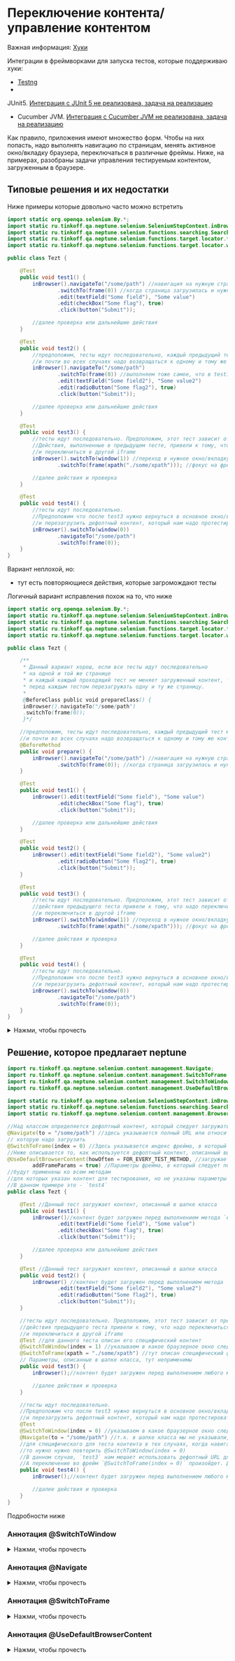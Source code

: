 # Переключение контента/управление контентом

Важная информация: [Хуки](./../../../core.api/doc/rus/HOOKS.MD)

Интеграции в фреймворками для запуска тестов, которые поддерживаю хуки:

- [Testng](./../../../testng.integration/doc/rus/README.MD)
-

JUnit5. [Интеграция с JUnit 5 не реализована, задача на реализацию](https://github.com/TinkoffCreditSystems/neptune/issues/31)

- Cucumber
  JVM. [Интеграция с Cucumber JVM не реализована, задача на реализацию](https://github.com/TinkoffCreditSystems/neptune/issues/32)

Как правило, приложения имеют множество форм. Чтобы на них попасть, надо выполнять навигацию по страницам, менять
активное окно/вкладку браузера, переключаться в различные фреймы. Ниже, на примерах, разобраны задачи управления
тестируемым контентом, загруженным в браузере.

## Типовые решения и их недостатки

Ниже примеры которые довольно часто можно встретить

```java
import static org.openqa.selenium.By.*;
import static ru.tinkoff.qa.neptune.selenium.SeleniumStepContext.inBrowser;
import static ru.tinkoff.qa.neptune.selenium.functions.searching.SearchSupplier.*;
import static ru.tinkoff.qa.neptune.selenium.functions.target.locator.frame.GetFrameSupplier.frame;
import static ru.tinkoff.qa.neptune.selenium.functions.target.locator.window.GetWindowSupplier.window;

public class Tezt {

    @Test
    public void test1() {
        inBrowser().navigateTo("/some/path") //навигация на нужную страницу используя полный URL или относительный путь  
                .switchTo(frame(0)) //когда страница загрузилась и нужно переключиться в нулевой iframe 
                .edit(textField("Some field"), "Some value")
                .edit(checkBox("Some flag"), true)
                .click(button("Submit"));

        //далее проверка или дальнейшие действия
    }

    @Test
    public void test2() {
        //предположим, тесты идут последовательно, каждый предыдущий тест меняет страницу,
        //и почти во всех случаях надо возвращаться к одному и тому же контенту.
        inBrowser().navigateTo("/some/path")
                .switchTo(frame(0)) //выполняем тоже самое, что в test1
                .edit(textField("Some field2"), "Some value2")
                .edit(radioButton("Some flag2"), true)
                .click(button("Submit"));

        //далее проверка или дальнейшие действия
    }

    @Test
    public void test3() {
        //тесты идут последовательно. Предположим, этот тест зависит от предыдущего.
        //Действия, выполненные в предыдущем тесте, привели к тому, что надо переключиться в новое окно/вкладку браузера
        //и переключиться в другой iframe
        inBrowser().switchTo(window(1)) //переход в нужное окно/вкладку браузера
                .switchTo(frame(xpath("./some/xpath"))); //фокус на фрейм, найденный по xpath

        //далее действия и проверка
    }

    @Test
    public void test4() {
        //тесты идут последовательно.
        //Предположим что после test3 нужно вернуться в основное окно/вкладку браузера, где загружено приложение,
        //и перезагрузить дефолтный контент, который нам надо протестировать
        inBrowser().switchTo(window(0))
                .navigateTo("/some/path")
                .switchTo(frame(0));
    }
}

```

Вариант неплохой, но:

- тут есть повторяющиеся действия, которые загромождают тесты

Логичный вариант исправления похож на то, что ниже

```java
import static org.openqa.selenium.By.*;
import static ru.tinkoff.qa.neptune.selenium.SeleniumStepContext.inBrowser;
import static ru.tinkoff.qa.neptune.selenium.functions.searching.SearchSupplier.*;
import static ru.tinkoff.qa.neptune.selenium.functions.target.locator.frame.GetFrameSupplier.frame;
import static ru.tinkoff.qa.neptune.selenium.functions.target.locator.window.GetWindowSupplier.window;

public class Tezt {

    /**
     * Данный вариант хорош, если все тесты идут последовательно
     * на одной и той же странице
     * и каждый каждый проходящий тест не меняет загруженный контент, т.е. нет необходимости 
     * перед каждым тестом перезагружать одну и ту же страницу.
     *
     @BeforeClass public void prepareClass() {
     inBrowser().navigateTo("/some/path")
     .switchTo(frame(0)); 
     }*/

    //предположим, тесты идут последовательно, каждый предыдущий тест меняет страницу,
    //и почти во всех случаях надо возвращаться к одному и тому же контенту.
    @BeforeMethod
    public void prepare() {
        inBrowser().navigateTo("/some/path") //навигация на нужную страницу используя полный URL или относительный путь
                .switchTo(frame(0)); //когда страница загрузилась и нужно переключиться в нулевой iframe 
    }

    @Test
    public void test1() {
        inBrowser().edit(textField("Some field"), "Some value")
                .edit(checkBox("Some flag"), true)
                .click(button("Submit"));

        //далее проверка или дальнейшие действия
    }

    @Test
    public void test2() {
        inBrowser().edit(textField("Some field2"), "Some value2")
                .edit(radioButton("Some flag2"), true)
                .click(button("Submit"));
    }

    @Test
    public void test3() {
        //тесты идут последовательно. Предположим, этот тест зависит от предыдущего
        //действия предыдущего теста привели к тому, что надо переключиться в новое окно/вкладку браузера
        //и переключиться в другой iframe
        inBrowser().switchTo(window(1)) //переход в нужное окно/вкладку браузера
                .switchTo(frame(xpath("./some/xpath"))); //фокус на фрейм, найденный по xpath

        //далее действия и проверка
    }

    @Test
    public void test4() {
        //тесты идут последовательно.
        //Предположим что после test3 нужно вернуться в основное окно/вкладку браузера, где загружено приложение,
        //и перезагрузить дефолтный контент, который нам надо протестировать
        inBrowser().switchTo(window(0))
                .navigateTo("/some/path")
                .switchTo(frame(0));
    }
}
```

<details>
    <summary>Нажми, чтобы прочесть</summary>

- Как видим, для `test3` данная схема неудобна, т.к. нам не важен контент основной страницы, нужно сразу переключиться
  на новое окно/вкладку. Но в данном случае получится, что перед выполнением `test3` все равно будет выполнено
  переключение в дефолтный контент.


- для `test4` данная схема нерабочая, т.к. `prepare` реализован таким образом, что перезагрузка дефолтного контента
  происходит в текущем окне/вкладке браузера. В `test3` было переключение в другое окно/вкладку, и представим, что фокус
  на основное окно после окончания `test3`
  не был восстановлен. Поэтому происходит повторение подготовительного действия в `test4`. Исправить можно следующим
  образом

  ```java
  public class Tezt {
      
      @BeforeMethod
      public void prepare() {
          inBrowser().navigateTo("/some/path") 
                  .switchTo(frame(0));
      }
      
      //тесты
  
      @AfterMethod
      public void after() { //после каждого теста устанавливаем 
          //фокус на основном браузерном окне/вкладке
          inBrowser().switchTo(window(0));
      }
  }
  ```

  Но такая реализация не оптимальна. Как вариант, можно организовать методы в группы (Testng) или использовать тэги (
  JUnit5). Но есть ли более простые способы?

- при запуске теста на удаленном окружении, например на [selenoid](https://aerokube.com/selenoid/latest/) или
  [Selenium Grid](https://www.selenium.dev/documentation/en/grid/), может возникнуть ситуация, когда сессия WebDriver
  закрывается спустя какое-то время из-за отсутствия активности. Такая ситуация возможна когда удаленное окружение
  настроено соответствующим образом (так было надо) и между `prepare()` и тестовым методом, требующим открытый браузер,
  выполнялись подготовительные методы или тесты, которым браузер был не нужен, и их выполнение заняло продолжительное
  время. Если такое случилось, возможно переоткрыть браузер, но и авторизоваться тоже придется заново.

- недостатки, которые вы сами могли бы добавить...

</details>

## Решение, которое предлагает neptune

```java
import ru.tinkoff.qa.neptune.selenium.content.management.Navigate;
import ru.tinkoff.qa.neptune.selenium.content.management.SwitchToFrame;
import ru.tinkoff.qa.neptune.selenium.content.management.SwitchToWindow;
import ru.tinkoff.qa.neptune.selenium.content.management.UseDefaultBrowserContent;

import static ru.tinkoff.qa.neptune.selenium.SeleniumStepContext.inBrowser;
import static ru.tinkoff.qa.neptune.selenium.functions.searching.SearchSupplier.*;
import static ru.tinkoff.qa.neptune.selenium.content.management.BrowserContentUsage.FOR_EVERY_TEST_METHOD;

//Над классом определяется дефолтный контент, который следует загружать в каждом тесте
@Navigate(to = "/some/path") //здесь указывается полный URL или относительный фрагмент URL страницы, 
// которую надо загрузить
@SwitchToFrame(index = 0) //Здесь указывается индекс фрейма, в который нужно переключиться
//Ниже описывается то, как используется дефолтный контент, описанный выше
@UseDefaultBrowserContent(howOften = FOR_EVERY_TEST_METHOD, //загружается в каждом тесте 
        addFrameParams = true) //Параметры фрейма, в который следует переключаться, и который описан выше,
//будут применены ко всем методам
//для которых указан контент для тестирования, но не указаны параметры фрейма.
//В данном примере это - `test4`
public class Tezt {

    @Test //Данный тест загружает контент, описанный в шапке класса
    public void test1() {
        inBrowser()//контент будет загружен перед выполнением метода `edit` 
                .edit(textField("Some field"), "Some value")
                .edit(checkBox("Some flag"), true)
                .click(button("Submit"));

        //далее проверка или дальнейшие действия
    }

    @Test //Данный тест загружает контент, описанный в шапке класса
    public void test2() {
        inBrowser() //контент будет загружен перед выполнением метода `edit` 
                .edit(textField("Some field2"), "Some value2")
                .edit(radioButton("Some flag2"), true)
                .click(button("Submit"));
    }

    //тесты идут последовательно. Предположим, этот тест зависит от предыдущего
    //действия предыдущего теста привели к тому, что надо переключиться в новое окно/вкладку браузера
    //и переключиться в другой iframe
    @Test //для данного теста описан его специфический контент
    @SwitchToWindow(index = 1) //указываем в какое браузерное окно следует переключаться
    @SwitchToFrame(xpath = "./some/xpath") //тут описан специфический фрейм для переключения. 
    // Параметры, описанные в шапке класса, тут неприменимы
    public void test3() {
        inBrowser();//контент будет загружен перед выполнением любого метода объекта, что возвращается inBrowser()

        //далее действия и проверка
    }

    //тесты идут последовательно.
    //Предположим что после test3 нужно вернуться в основное окно/вкладку браузера, где загружено приложение,
    //и перезагрузить дефолтный контент, который нам надо протестировать
    @Test
    @SwitchToWindow(index = 0) //указываем в какое браузерное окно следует переключаться
    @Navigate(to = "/some/path") //т.к. в шапке класса мы не указывали, нужно ли применять параметры навигации 
    //для специфического для теста контента в тех случаях, когда навигация не указана,
    //то нужно нужно повторить @SwitchToWindow(index = 0)
    //В данном случае, `test3` нам мешает использовать дефолтный URL для навигации
    //А переключение во фрейм `@SwitchToFrame(index = 0)` произойдет. Для данного контента фрейм не указан
    public void test4() {
        inBrowser();//контент будет загружен перед выполнением любого метода объекта, что возвращается inBrowser()

        //далее действия и проверка
    }
}
```

Подробности ниже

### Аннотация @SwitchToWindow

<details>
    <summary>Нажми, чтобы прочесть</summary>

Данная аннотация описывает, в какое окно/вкладку браузера следует переключиться.

```java
//@SwitchToWindow(index = 1) 
// Указывает, что надо переключиться во второе окно. Нумерация с 0
```

```java
//@SwitchToWindow(url = "https://github.com") 
//Указывает, что надо переключиться в любую браузерную вкладку/окно, где загружена страница https://github.com
```

```java
//@SwitchToWindow(title = "Github inc") 
//Указывает, что надо переключиться в любую браузерную вкладку/окно, где загружена страница c заголовком Github inc
```

```java
//@SwitchToWindow(url = "https://github.com", title = "Github inc") 
//Комбинация двух вариантов выше
```

```java
//@SwitchToWindow(index = 1, url = "https://github.com", title = "Github inc") 
//Комбинация всех вариантов выше. Т.е. переключиться во переключиться во второе окно, когда/если в нем 
//загружена страница https://github.com с заголовком Github inc
```

```java
//@SwitchToWindow(title = "^.*\\b(Github)\\b.*$", url = "^.*\\b(github)\\b.*$") 
//так же можно использовать как фрагменты строк, так и регулярные выражения для url и/или заголовка
```

```java
//import static java.time.temporal.ChronoUnit.MINUTES;

//@SwitchToWindow(index = 1, waitingTime = 1, waitingTimeUnit = MINUTES) 
//Если требуется некоторое время ожидания, пока нужное браузерное окно/вкладка не появится, 
//то есть возможность указать время
//waitingTimeUnit - для уточнения, в каких единицах указывать время ожидания
//если его не заполнять - считается в секундах
```

```java
import ru.tinkoff.qa.neptune.selenium.content.management.SwitchToWindow;

//Обозначает, что переключение в это окно/вкладку произойдет один раз,
//или будет происходить в каждом тестовом методе, или любом методе - 
//тестовом и подготовительном (с аннотациями @Before* и @After*),
//при первом вызове внутри этого метода браузерного шага. 
//Частота зависит от настройки @UseDefaultBrowserContent
@SwitchToWindow(url = "https://github.com", title = "Github inc")
public class Tezt {

    //Специфическое окно для данного теста
    //данную аннотацию можно применять и к подготовительному методу, если для него нужен браузер
    @Test
    @SwitchToWindow(index = 1)
    public void test1() {

    }

}
```

В присутствии данной аннотации первое, что будет происходить — переключение в указанное браузерное окно/вкладку.

Параметры окна/вкладки, указанные в виде аннотации `@SwitchToWindow` над классом, наследуются. Могут быть перекрыты
использованием аннотации `@SwitchToWindow` в классе-наследнике.

</details>

### Аннотация @Navigate

<details>
    <summary>Нажми, чтобы прочесть</summary>

Данная аннотация описывает, какую страницу браузера следует загрузить.

```java
//@Navigate(to = "https://www.google.com/search?q=test+automation&oq=test+automation")
//Можно указать полный URL для навигации
```

```java
//@Navigate(to = "/search?q=test+automation&oq=test+automation")
//Можно указать фрагмент относительно того значения, 
//которое указано в свойстве/переменной окружения BASE_WEB_DRIVER_URL
```

Для данной аннотации есть интересная опция. Предположим, что описанный выше тест стал параметризованным по следующему
виду ([TestNg](https://testng.org/doc/documentation-main.html#factories)), и ссылка для навигации теперь не постоянная,
а зависит от переданных параметров. Тогда

```java
import ru.tinkoff.qa.neptune.selenium.content.management.BrowserUrlVariable;
import ru.tinkoff.qa.neptune.selenium.content.management.BrowserUrlVariable;
import ru.tinkoff.qa.neptune.selenium.content.management.Navigate;

@Navigate(to = "/{parameter1}/{parameter2}?&p3={parameter3}")
//переменные указываются в {}
//Класс должен иметь поля, над которыми проставлены аннотации @BrowserUrlVariable.
//В этих аннотациях должны встречаться все перечисленные переменные, и не более 1 раза
//на все поля в рамках класса.
public class Tezt {

    //Название переменной должно встречаться в шаблоне, указанном аннотацией @Navigate,
    //чтобы значение поля попало в ссылку для навигации или ее фрагмент
    @BrowserUrlVariable(name = "parameter1")
    private final int p1;

    @BrowserUrlVariable(name = "parameter2")
    private final String p2;

    @BrowserUrlVariable(name = "parameter3")
    private final String p3;

    @Factory(dataProvider = "dp")
    public Tezz(int p1, String p2, String p3) {
        this.p1 = p1;
        this.p2 = p2;
        this.p3 = p3;
    }

    @DataProvider
    static public Object[][] dp() {
        return new Object[][]{
                //случайные данные или данные полученные, например,
                //из БД или из ответа от API сервиса
        };
    }


}
```

На самом деле, модификатор поля `final` не обязателен. Примеры ниже.

```java
import ru.tinkoff.qa.neptune.selenium.content.management.BrowserUrlVariable;
import ru.tinkoff.qa.neptune.selenium.content.management.BrowserUrlVariable;
import ru.tinkoff.qa.neptune.selenium.content.management.Navigate;

@Navigate(to = "/{parameter1}/{parameter2}?&p3={parameter3}")
public class Tezt {

    //Название переменной должно встречаться в шаблоне, указанном аннотацией @Navigate,
    //чтобы значение поля попало в ссылку для навигации или ее фрагмент
    @BrowserUrlVariable(name = "parameter1")
    private int p1;

    @BrowserUrlVariable(name = "parameter2")
    private String p2;

    @BrowserUrlVariable(name = "parameter3")
    private String p3;

    @BeforeClass
    public void prepare() {
        p1;//= инициализируем, указываем число, откуда-то взятое
        p2;//= инициализируем, указываем строку, откуда-то взятую
        p3;//= инициализируем, указываем строку, откуда-то взятую
    }

    @Test
    public void test1() {
        inBrowser()//страница будет загружена перед выполнением метода `edit`
                //поля p1, p2, p3 к этому моменту должны быть заполнены        
                .edit(textField("Some field"), "Some value")
                .edit(checkBox("Some flag"), true)
                .click(button("Submit"));

        //далее проверка или дальнейшие действия
    }
}
```

или

```java
import ru.tinkoff.qa.neptune.selenium.content.management.BrowserUrlVariable;
import ru.tinkoff.qa.neptune.selenium.content.management.BrowserUrlVariable;
import ru.tinkoff.qa.neptune.selenium.content.management.Navigate;

public class Tezt {

    //Название переменной должно встречаться в шаблоне, указанном аннотацией @Navigate,
    //чтобы значение поля попало в ссылку для навигации или ее фрагмент
    @BrowserUrlVariable(name = "parameter1")
    private int p1;

    @BrowserUrlVariable(name = "parameter2")
    private String p2;

    @BrowserUrlVariable(name = "parameter3")
    private String p3;

    @BeforeClass
    public void prepare() {
        p1;//= инициализируем, указываем число, откуда-то взятое
        p2;//= инициализируем, указываем строку, откуда-то взятую
        p3;//= инициализируем, указываем строку, откуда-то взятую
    }

    @Test
    @Navigate(to = "/{parameter1}/{parameter2}?&p3={parameter3}")
    public void test1() {
        inBrowser()//страница будет загружена перед выполнением метода `edit`
                //поля p1, p2, p3 к этому моменту должны быть заполнены        
                .edit(textField("Some field"), "Some value")
                .edit(checkBox("Some flag"), true)
                .click(button("Submit"));

        //далее проверка или дальнейшие действия
    }
}
```

Не всегда поля класса могут подойти для решения этой задачи. Тогда

```java
import ru.tinkoff.qa.neptune.selenium.content.management.BrowserUrlVariable;
import ru.tinkoff.qa.neptune.selenium.content.management.BrowserUrlVariable;
import ru.tinkoff.qa.neptune.selenium.content.management.Navigate;

public class Tezt {

    @Test
    @Navigate(to = "/{parameter1}/{parameter2}?&p3={parameter3}")
    public void test1() {
        inBrowser()//страница будет загружена перед выполнением метода `edit`
                //методы getP1, getP2, getP3 к этому моменту должны возвращать валидные значения   
                .edit(textField("Some field"), "Some value")
                .edit(checkBox("Some flag"), true)
                .click(button("Submit"));

        //далее проверка или дальнейшие действия
    }

    //Название переменной должно встречаться в шаблоне, указанном аннотацией @Navigate,
    //чтобы возвращаемое методом значение попало в ссылку для навигации или ее фрагмент
    @BrowserUrlVariable(name = "parameter1")
    public int getP1() {
        //расчет и возврат числа
    }

    @BrowserUrlVariable(name = "parameter2")
    public String getP2() {
        //формирование и возврат строки
    }

    @BrowserUrlVariable(name = "parameter3")
    public String getP3() {
        //формирование и возврат строки
    }
}
```

</details>

### Аннотация @SwitchToFrame

<details>
    <summary>Нажми, чтобы прочесть</summary>

Данная аннотация описывает, в какой фрейм следует переключаться.

```java
//@SwitchToFrame(index = 1) 
//переключение во фрейм по индексу
```

```java
//@SwitchToFrame(nameOrId = "someNameOrId") 
//переключение во фрейм по имени или id
```

```java
//@SwitchToFrame(tagName = "iframe") 
//переключение во фрейм используя локатор элемента, внутри которого фрейм находится
//Данный пример похож на использование аннотации @FindBy. Содержит те же самые варианты локаторов
```

```java
//@SwitchToFrame(index = 1, waitingTime = 1, waitingTimeUnit = MINUTES) 
//Если требуется некоторое время ожидания, пока фрейм не появится на странице и станет доступным для переключения, 
//то есть возможность указать время
//waitingTimeUnit - для уточнения, в каких единицах указывать время ожидания
//если его не заполнять - считается в секундах
```

Так же можно указать путь из фреймов

```java
//@SwitchToFrame(index = 1)
//@SwitchToFrame(tagName = "iframe") 
//@SwitchToFrame(index = 1, waitingTime = 1, waitingTimeUnit = MINUTES)
//Если используются одновременно несколько  аннотаций, то они образуют путь из фреймов, 
//в которые происходит последовательное переключение
//Следует помнить, что этот путь всегда АБСОЛЮТНЫЙ.
```

```java
import ru.tinkoff.qa.neptune.selenium.content.management.SwitchToFrame;

//Обозначает, что переключение в этот фрейм произойдет один раз,
//или будет происходить в каждом тестовом методе, или любом методе - 
//тестовом и подготовительном (с аннотациями @Before* и @After*),
//при первом вызове внутри этого метода браузерного шага. 
//Частота зависит от настройки @UseDefaultBrowserContent
@SwitchToFrame(index = 1)
public class Tezt {

    //Специфический фрейм для данного теста
    //данную аннотацию можно применять и к подготовительному методу, если для него нужен браузер
    @Test
    @SwitchToFrame(nameOrId = "someNameOrId")
    public void test1() {

    }

}
```

Если указаны аннотации `@SwitchToFrame` и/или `SwitchToWindow`/`@Navigate`, то переключение фо фрейм произойдет после
переключения в окно/вкладку и навигации на нужную страницу.

Параметры фрейма(ов), указанные в виде аннотаций `@SwitchToFrame` над классом, наследуются. Могут быть перекрыты
использованием аннотаций `@SwitchToFrame` в классе-наследнике.

</details>

### Аннотация @UseDefaultBrowserContent

<details>
    <summary>Нажми, чтобы прочесть</summary>

С помощью данной аннотации описывается то, каким образом используется дефолтный контент.

Ниже примеры

```java
import ru.tinkoff.qa.neptune.selenium.content.management.Navigate;

import static ru.tinkoff.qa.neptune.selenium.SeleniumStepContext.inBrowser;
import static ru.tinkoff.qa.neptune.selenium.functions.searching.SearchSupplier.*;

@Navigate(to = "/some/path") //переход по ссылке произойдет один раз
//Эквивалентный вариант - UseDefaultBrowserContent(howOften = ONCE)
public class Tezzt {

    //некая подготовка данных в браузере
    @BeforeClass
    public void beforeClass() {
        inBrowser() //навигация на нужную страницу /some/path произойдет здесь
                .edit(textField("Some field"), "Some value")
                .edit(checkBox("Some flag"), true);
        //далеедальнейшие действия
    }

    @Test
    public void test1() {
        inBrowser() //остаемся на загруженной/измененной ранее странице
                .edit(textField("Some field2"), "Some value2")
                .edit(checkBox("Some flag2"), true)
                .click(button("Submit2"));

        //далее проверка или дальнейшие действия
    }

    @Test
    public void test2() {
        inBrowser() //остаемся на загруженной/измененной ранее странице
                .edit(textField("Some field3"), "Some value3")
                .edit(radioButton("Some flag3"), true)
                .click(button("Submit3"));
    }
}

```

```java
import ru.tinkoff.qa.neptune.selenium.content.management.Navigate;
import ru.tinkoff.qa.neptune.selenium.content.management.UseDefaultBrowserContent;

import static ru.tinkoff.qa.neptune.selenium.SeleniumStepContext.inBrowser;
import static ru.tinkoff.qa.neptune.selenium.functions.searching.SearchSupplier.*;
import static ru.tinkoff.qa.neptune.selenium.content.management.BrowserContentUsage.FOR_EVERY_TEST_METHOD;

@Navigate(to = "/some/path")
@UseDefaultBrowserContent(howOften = FOR_EVERY_TEST_METHOD) //означает, что указанные в шапке параметры
//применимы для всех тестовых методов.
public class Tezzt {

    //некая подготовка данных в браузере
    @BeforeClass
    //@Navigate(to = "/some/other/path")
    public void beforeClass() {
        inBrowser() //навигация на нужную страницу /some/path здесь не произойдет
                .edit(textField("Some field"), "Some value")
                .edit(checkBox("Some flag"), true);
        //далеедальнейшие действия
    }

    @Test
    public void test1() {
        inBrowser() //навигация на нужную страницу /some/path произойдет здесь
                .edit(textField("Some field2"), "Some value2")
                .edit(checkBox("Some flag2"), true)
                .click(button("Submit2"));

        //далее проверка или дальнейшие действия
    }

    @Test
    public void test2() {
        inBrowser() //навигация на нужную страницу /some/path произойдет здесь
                .edit(textField("Some field3"), "Some value3")
                .edit(radioButton("Some flag3"), true)
                .click(button("Submit3"));
    }
}

```

```java
import ru.tinkoff.qa.neptune.selenium.content.management.Navigate;
import ru.tinkoff.qa.neptune.selenium.content.management.UseDefaultBrowserContent;

import static ru.tinkoff.qa.neptune.selenium.SeleniumStepContext.inBrowser;
import static ru.tinkoff.qa.neptune.selenium.functions.searching.SearchSupplier.*;
import static ru.tinkoff.qa.neptune.selenium.content.management.BrowserContentUsage.FOR_EVERY_METHOD;

@Navigate(to = "/some/path")
@UseDefaultBrowserContent(howOften = FOR_EVERY_METHOD) //означает, что указанные в шапке параметры
//применимы для всех методов, как тестовых, так и конфигурационных (с аннотациями @Before* и @After*).
public class Tezzt {

    //некая подготовка данных в браузере
    @BeforeClass
    public void beforeClass() {
        inBrowser() //навигация на нужную страницу /some/path произойдет здесь
                .edit(textField("Some field"), "Some value")
                .edit(checkBox("Some flag"), true);

        //далеедальнейшие действия
    }

    @Test
    public void test1() {
        inBrowser() //навигация на нужную страницу /some/path произойдет здесь
                .edit(textField("Some field2"), "Some value2")
                .edit(checkBox("Some flag2"), true)
                .click(button("Submit2"));

        //далее проверка или дальнейшие действия
    }

    @Test
    public void test2() {
        inBrowser() //навигация на нужную страницу /some/path произойдет здесь
                .edit(textField("Some field3"), "Some value3")
                .edit(radioButton("Some flag3"), true)
                .click(button("Submit3"));
    }
}

```

Частота использования дефолтного контента (параметр `howOften`) может зависеть от:

- что этот тест из себя представляет — набор атомарных тестов, сгруппированных в классе, или это пользовательская
  история, и тесты в этом классе зависят один от другого

- всем ли методам (тестовым, конфигурационным), для которых необходим браузер, нужно работать с исходным контентом, или
  они последовательно выполняются на одной и той же странице, меняя ее содержимое.

- как вариант: тесты могут открывать браузер удаленно с использованием `selenoid` и `selenium grid`. Тогда нужно
  учитывать, как много промежуточных действий в рамках одного класса с тестами, для которых браузер не нужен. И как
  долго эти действия выполняются.

Так же параметра контента по умолчанию могут как использоваться самостоятельно и игнорироваться, если над методом
указаны параметры специфического для него контента, так и дополнять специфические для метода параметры.

```java
import ru.tinkoff.qa.neptune.selenium.content.management.Navigate;
import ru.tinkoff.qa.neptune.selenium.content.management.SwitchToFrame;
import ru.tinkoff.qa.neptune.selenium.content.management.UseDefaultBrowserContent;

import static ru.tinkoff.qa.neptune.selenium.SeleniumStepContext.inBrowser;
import static ru.tinkoff.qa.neptune.selenium.functions.searching.SearchSupplier.*;
import static ru.tinkoff.qa.neptune.selenium.content.management.BrowserContentUsage.FOR_EVERY_TEST_METHOD;

@Navigate(to = "/some/path")
@UseDefaultBrowserContent(howOften = FOR_EVERY_TEST_METHOD, //означает, что указанные в шапке параметры
        //применимы для всех тестовых методов.
        addNavigationParams = true)
//для методов, над которыми присутствуют аннотации @SwitchToFrame и/или @SwitchToWindow
//но не указаны параметры навигации в виде @Navigate, будет применен параметр навигации, указанный над классом.
public class Tezzt {

    @Test
    @Navigate(to = "/some/other/path")
    public void test1() {
        inBrowser() //навигация на /some/other/path произойдет здесь
                .edit(textField("Some field"), "Some value")
                .edit(checkBox("Some flag"), true)
                .click(button("Submit"));

        //далее проверка или дальнейшие действия
    }

    @Test
    @SwitchToFrame(index = 1)
    public void test2() {
        inBrowser()//навигация на нужную страницу /some/path произойдет здесь,
                //затем произойдет переключение во фрейм, указанный над методом
                .edit(textField("Some field2"), "Some value2")
                .edit(checkBox("Some flag2"), true)
                .click(button("Submit2"));

        //далее проверка или дальнейшие действия
    }

    @Test
    @SwitchToFrame(index = 2)
    public void test3() {
        inBrowser() //навигация на нужную страницу /some/path произойдет здесь
                //затем произойдет переключение во фрейм, указанный над методом
                .edit(textField("Some field3"), "Some value3")
                .edit(radioButton("Some flag3"), true)
                .click(button("Submit3"));
    }
}

```

Кроме `addNavigationParams` так же существуют:

- `addWindowParams` - дополнение специфических параметров контента, указанных над методами, параметрами окна/вкладки,
  которые указаны над классом

- `addFrameParams`  - дополнение специфических параметров контента, указанных над методами, параметрами фрейма, которые
  указаны над классом

Параметры, указанные в виде аннотации `@UseDefaultBrowserContent` над классом, наследуются. Могут быть перекрыты
использованием аннотации `@UseDefaultBrowserContent` в классе-наследнике.

</details>